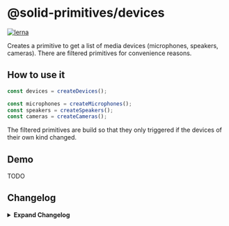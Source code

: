# @solid-primitives/devices

[![lerna](https://img.shields.io/badge/maintained%20with-lerna-cc00ff.svg)](https://lerna.js.org/)

Creates a primitive to get a list of media devices (microphones, speakers, cameras). There are filtered primitives for convenience reasons.

## How to use it

```ts
const devices = createDevices();

const microphones = createMicrophones();
const speakers = createSpeakers();
const cameras = createCameras();
```

The filtered primitives are build so that they only triggered if the devices of their own kind changed.

## Demo

TODO

## Changelog

<details>
<summary><b>Expand Changelog</b></summary>

0.0.100

Initial release loosely adapted from https://github.com/microcipcip/vue-use-kit/blob/master/src/functions/useMediaDevices/useMediaDevices.ts.

</details>
